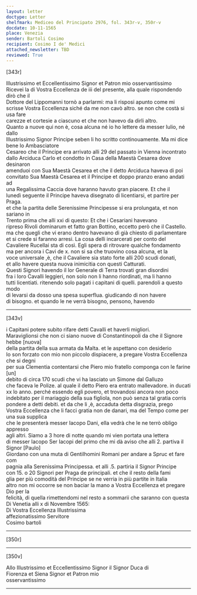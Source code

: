 ```yaml
---
layout: letter
doctype: Letter
shelfmark: Mediceo del Principato 2976, fol. 343r-v, 350r-v
docdate: 10-11-1565
place: Venezia
sender: Bartoli Cosimo
recipient: Cosimo I de' Medici
attached_newsletter: TBD
reviewed: True
---
```


[343r]  
  
  
Illustrissimo et Eccellentissimo Signor et Patron mio osservantissimo  
Ricevei la di Vostra Eccellenza de iii del presente, alla quale rispondendo dirò che il  
Dottore del Lippomanni tornò a parlarmi: ma li risposi apunto come mi  
scrisse Vostra Eccellenza siché da me non cavò altro. se non che costà si usa fare  
carezze et cortesie a ciascuno et che non havevo da dirli altro.  
Quanto a nuove qui non è, cosa alcuna né io ho lettere da messer Iulio, né dallo  
Illustrissimo Signor Principe seben li ho scritto continouamente. Ma mi dice bene lo Ambasciatore  
Cesareo che il Principe era arrivato alli 29 del passato in Vienna incontrato  
dallo Arciduca Carlo et condotto in Casa della Maestà Cesarea dove desinaron  
amenduoi con Sua Maestà Cesarea et che il detto Arciduca haveva di poi  
convitato Sua Maestà Cesarea et il Principe et doppo pranzo erano andati ad  
una Regalissima Caccia dove haranno havuto gran piacere. Et che il  
lunedì seguente il Principe haveva disegnato di licentiarsi, et partire per Praga.  
et che la partita delle Serenissime Principesse si era prolungata, et non sariano in  
Trento prima che alli xxi di questo: Et che i Cesariani havevano  
ripreso Rivoli dominarum et fatto gran Bottino, eccetto però che il Castello.  
ma che quegli che vi erano dentro havevano di già chiesto di parlamentare  
et si crede si faranno arresi. La cosa delli incarcerati per conto del  
Cavaliere Rucellai sta di così. Egli spera di ritrovare qualche fondamento  
ma per ancora i Cavi de x. non si sa che truovino cosa alcuna, et la  
voce universale ,è, che il Cavaliere sia stato forte alli 200 scudi donati,  
et allo havere questa nuova inimicitia con questi Catturati.  
Questi Signori havendo il lor Generale di Terra trovati gran disordini  
fra i loro Cavalli leggieri, non solo non li hanno riordinati, ma li hanno  
tutti licentiati. ritenendo solo pagati i capitani di quelli. parendoli a questo modo  
di levarsi da dosso una spesa superflua. giudicando di non havere  
di bisogno. et quando le ne verrà bisogno, pensono, havendo  
  
---  

[343v]  
  
  
i Capitani potere subito rifare detti Cavalli et haverli migliori.  
Maraviglionsi che non ci siano nuove di Constantinopoli da che il Signore hebbe [nuova]  
della partita della sua armata da Malta. et le aspettano con desiderio  
Io son forzato con mio non piccolo dispiacere, a pregare Vostra Eccellenza che si degni   
per sua Clementia contentarsi che Piero mio fratello componga con le farine [un]  
debito di circa 170 scudi che vi ha lasciato un Simone dal Galluzo  
che faceva le Polize. al quale il detto Piero era entrato mallevadore. in ducati  
xx lo anno. perché essendo egli povero, et trovandosi ancora non poco  
indebitato per il mariaggio della sua figliola, non può senza tal gratia corris  
pondere a detti debiti. et da che li ,è, accaduta detta disgrazia, prego  
Vostra Eccellenza che li facci gratia non de danari, ma del Tempo come per una sua supplica  
che le presenterà messer Iacopo Dani, ella vedrà che le ne terrò obligo appresso  
agli altri. Siamo a 3 hore di notte quando mi vien portata una lettera  
di messer Iacopo Ser Iacopi del primo che mi dà aviso che alli 2. partiva il Signor [Paulo]  
Giordano con una muta di Gentilhomini Romani per andare a Spruc et fare com  
pagnia alla Serenissima Principessa. et alli .5. partiria il Signor Principe  
con 15. o 20 Signori per Praga de principali. et che il resto della fami  
glia per più comodità del Principe se ne verria in più partite in Italia  
altro non mi occorre se non baciar la mano a Vostra Eccellenza et pregare Dio per la  
felicità, di quella rimettendomi nel resto a sommarii che saranno con questa  
Di Venetia alli x di Novembre 1565:  
Di Vostra Eccellenza Illustrissima  
affezionatissimo Servitore  
Cosimo bartoli  
  
---  

[350r]  
  
  
  
---  

[350v]  
  
  
Allo Illustrissimo et Eccellentissimo Signor il Signor Duca di  
Fiorenza et Siena Signor et Patron mio  
osservantissimo  
  
---  

